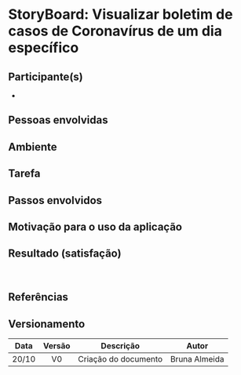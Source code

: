 # StoryBoard: Visualizar boletim de casos de Coronavírus de um dia específico

## Participante(s)
- 


<!-- <figure>
<img align=center width="700" src="endereco da imagem">
<br>
<figcaption>Fig. n - descricao da imagem</figcaption>
</figure> -->

## Pessoas envolvidas


## Ambiente


## Tarefa


## Passos envolvidos


## Motivação para o uso da aplicação


## Resultado (satisfação)


<br>

## Referências


## Versionamento

| Data | Versão |           Descrição             |    Autor    |
|:----:|:------:|:-------------------------------:|:-----------:|
|20/10 |V0      |     Criação do documento        |Bruna Almeida|